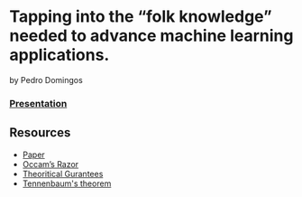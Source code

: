 # Tapping into the “folk knowledge” needed to advance machine learning applications.
by Pedro Domingos

### [Presentation](https://docs.google.com/presentation/d/1rffWqYOTdR-YuuSLhfAjsvKfMKL_G4Y5_cIMDddsys4/edit?usp=sharing)

## Resources
* [Paper](https://homes.cs.washington.edu/~pedrod/papers/cacm12.pdf)
* [Occam’s Razor]( https://users.soe.ucsc.edu/~manfred/pubs/J9.pdf)
* [Theoritical Gurantees](https://www.commonlounge.com/discussion/eb7f72d1fac54fc9b9a4dbc4a157074e)
* [Tennenbaum's theorem](https://en.wikipedia.org/wiki/Tennenbaum%27s_theorem)
